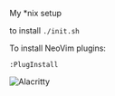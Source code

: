 My *nix setup

to install `./init.sh`

To install NeoVim plugins:

`:PlugInstall`

![Alacritty](https://github.com/slavskrit/nix/blob/main/src/Alacritty.png?raw=true)

